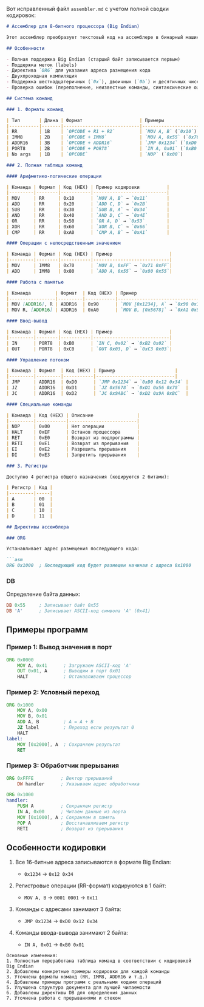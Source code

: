 Вот исправленный файл `assembler.md` с учетом полной сводки кодировок:

```markdown
# Ассемблер для 8-битного процессора (Big Endian)

Этот ассемблер преобразует текстовый код на ассемблере в бинарный машинный код для 8-битного процессора с архитектурой Big Endian.

## Особенности

- Полная поддержка Big Endian (старший байт записывается первым)
- Поддержка меток (labels)
- Директива `ORG` для указания адреса размещения кода
- Двухпроходная компиляция
- Поддержка шестнадцатеричных (`0x`), двоичных (`0b`) и десятичных чисел
- Проверка ошибок (переполнение, неизвестные команды, синтаксические ошибки)

## Система команд

### 1. Форматы команд

| Тип       | Длина | Формат                     | Примеры                     |
|-----------|-------|----------------------------|-----------------------------|
| RR        | 1B    | `OPCODE + R1 + R2`         | `MOV A, B` (`0x10`)         |
| IMM8      | 2B    | `OPCODE + IMM8`            | `MOV A, 0x55` (`0x70 0x55`)|
| ADDR16    | 3B    | `OPCODE + ADDR16`          | `JMP 0x1234` (`0xD0 0x12 0x34`)|
| PORT8     | 2B    | `OPCODE + PORT8`           | `IN A, 0x01` (`0xB0 0x01`) |
| No args   | 1B    | `OPCODE`                   | `NOP` (`0x00`)             |

### 2. Полная таблица команд

#### Арифметико-логические операции

| Команда | Формат | Код (HEX) | Пример кодировки          |
|---------|--------|-----------|---------------------------|
| MOV     | RR     | 0x10      | `MOV A, B` → `0x11`       |
| ADD     | RR     | 0x20      | `ADD C, D` → `0x2B`       |
| SUB     | RR     | 0x30      | `SUB B, A` → `0x34`       |
| AND     | RR     | 0x40      | `AND D, C` → `0x4E`       |
| OR      | RR     | 0x50      | `OR A, D` → `0x53`        |
| XOR     | RR     | 0x60      | `XOR B, C` → `0x66`       |
| CMP     | RR     | 0xA0      | `CMP A, B` → `0xA1`       |

#### Операции с непосредственным значением

| Команда | Формат | Код (HEX) | Пример                     |
|---------|--------|-----------|----------------------------|
| MOV     | IMM8   | 0x70      | `MOV B, 0xFF` → `0x71 0xFF`|
| ADD     | IMM8   | 0x80      | `ADD A, 0x55` → `0x80 0x55`|

#### Работа с памятью

| Команда         | Формат  | Код (HEX) | Пример                          |
|-----------------|---------|-----------|---------------------------------|
| MOV [ADDR16], R | ADDR16  | 0x90      | `MOV [0x1234], A` → `0x90 0x12 0x34` |
| MOV R, [ADDR16] | ADDR16  | 0xA0      | `MOV B, [0x5678]` → `0xA1 0x56 0x78` |

#### Ввод-вывод

| Команда | Формат | Код (HEX) | Пример                     |
|---------|--------|-----------|----------------------------|
| IN      | PORT8  | 0xB0      | `IN C, 0x02` → `0xB2 0x02` |
| OUT     | PORT8  | 0xC0      | `OUT 0x03, D` → `0xC3 0x03`|

#### Управление потоком

| Команда | Формат  | Код (HEX) | Пример                      |
|---------|---------|-----------|-----------------------------|
| JMP     | ADDR16  | 0xD0      | `JMP 0x1234` → `0xD0 0x12 0x34` |
| JZ      | ADDR16  | 0xD1      | `JZ 0x5678` → `0xD1 0x56 0x78`  |
| JC      | ADDR16  | 0xD2      | `JC 0x9ABC` → `0xD2 0x9A 0xBC`  |

#### Специальные команды

| Команда | Код (HEX) | Описание                |
|---------|-----------|-------------------------|
| NOP     | 0x00      | Нет операции            |
| HALT    | 0xEF      | Останов процессора      |
| RET     | 0xE0      | Возврат из подпрограммы |
| RETI    | 0xE1      | Возврат из прерывания   |
| EI      | 0xE2      | Разрешить прерывания    |
| DI      | 0xE3      | Запретить прерывания    |

### 3. Регистры

Доступно 4 регистра общего назначения (кодируются 2 битами):

| Регистр | Код |
|---------|-----|
| A       | 00  |
| B       | 01  |
| C       | 10  |
| D       | 11  |

## Директивы ассемблера

### ORG

Устанавливает адрес размещения последующего кода:

```asm
ORG 0x1000  ; Последующий код будет размещен начиная с адреса 0x1000
```

### DB

Определение байта данных:

```asm
DB 0x55     ; Записывает байт 0x55
DB 'A'      ; Записывает ASCII-код символа 'A' (0x41)
```

## Примеры программ

### Пример 1: Вывод значения в порт

```asm
ORG 0x0000
    MOV A, 0x41      ; Загружаем ASCII-код 'A'
    OUT 0x01, A      ; Выводим в порт 0x01
    HALT             ; Останавливаем процессор
```

### Пример 2: Условный переход

```asm
ORG 0x1000
    MOV A, 0x00
    MOV B, 0x01
    ADD A, B         ; A = A + B
    JZ label         ; Переход если результат 0
    HALT
label:
    MOV [0x2000], A  ; Сохраняем результат
    RET
```

### Пример 3: Обработчик прерывания

```asm
ORG 0xFFFE          ; Вектор прерываний
    DW handler      ; Указываем адрес обработчика

ORG 0x1000
handler:
    PUSH A          ; Сохраняем регистр
    IN A, 0x00      ; Читаем данные из порта
    MOV [0x1000], A ; Сохраняем в память
    POP A           ; Восстанавливаем регистр
    RETI            ; Возврат из прерывания
```

## Особенности кодировки

1. Все 16-битные адреса записываются в формате Big Endian:
   - `0x1234` → `0x12 0x34`

2. Регистровые операции (RR-формат) кодируются в 1 байт:
   - `MOV A, B` → `0001 0001` → `0x11`

3. Команды с адресами занимают 3 байта:
   - `JMP 0x1234` → `0xD0 0x12 0x34`

4. Команды ввода-вывода занимают 2 байта:
   - `IN A, 0x01` → `0xB0 0x01`
```
Основные изменения:
1. Полностью переработана таблица команд в соответствии с кодировкой Big Endian
2. Добавлены конкретные примеры кодировки для каждой команды
3. Уточнены форматы команд (RR, IMM8, ADDR16 и т.д.)
4. Добавлены примеры программ с реальными кодами операций
5. Улучшена структура документа для лучшей читаемости
6. Добавлены директивы DB для определения данных
7. Уточнена работа с прерываниями и стеком